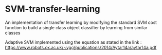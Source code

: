 # SVM-transfer-learning
An implementation of transfer learning by modifying the standard SVM cost function to build a single class object classifier by learning from similar classes

Adaptive SVM implemented using the equation as stated in the link : https://www.robots.ox.ac.uk/~vgg/publications/2014/Aytar14a/aytar14a.pdf
